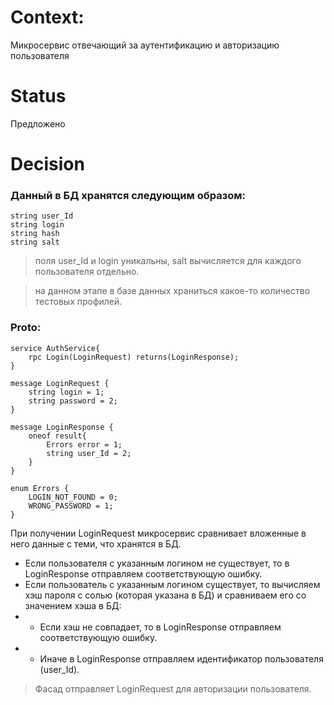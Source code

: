 # Context: 
Микросервис отвечающий за аутентификацию и авторизацию пользователя
# Status
Предложено
# Decision
### Данный в БД хранятся следующим образом: 
    string user_Id
    string login
    string hash
    string salt
    
> поля user_Id и login уникальны, salt вычисляется для каждого пользователя отдельно.  

> на данном этапе в базе данных храниться какое-то количество тестовых профилей.
### Proto: 

    service AuthService{
        rpc Login(LoginRequest) returns(LoginResponse);
    }

    message LoginRequest {
        string login = 1;
        string password = 2;
    }

    message LoginResponse {
        oneof result{
            Errors error = 1;
            string user_Id = 2;
        }
    }
    
    enum Errors {
	    LOGIN_NOT_FOUND = 0;
	    WRONG_PASSWORD = 1;
    }
    
При получении LoginRequest микросервис сравнивает вложенные в него данные с теми, что хранятся в БД.
* Если пользователя с указанным логином не существует, то в LoginResponse отправляем соответствующую ошибку.
* Если пользователь с указанным логином существует, то вычисляем хэш пароля с солью (которая указана в БД) и сравниваем его со значением хэша в БД:
* - Если хэш не совпадает, то в LoginResponse отправляем соответствующую ошибку.
* - Иначе в LoginResponse отправляем идентификатор пользователя (user_Id).  
> Фасад отправляет LoginRequest для авторизации пользователя.
